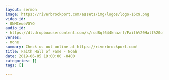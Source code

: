 ```yaml
---
layout: sermon
image: https://riverbrockport.com/assets/img/logos/logo-16x9.png
video_id:
- 0NMIeueVGYQ
audio_id:
- https://dl.dropboxusercontent.com/s/rod8qf644knazrf/Faith%20Hall%20of%20Fame%20-%20Noah.mp3?dl=0
verses:
- none
summary: Check us out online at https://riverbrockport.com!
title: Faith Hall of Fame - Noah
date: 2019-06-05 19:00:00 -0400
categories: []
tags: []

---
```

